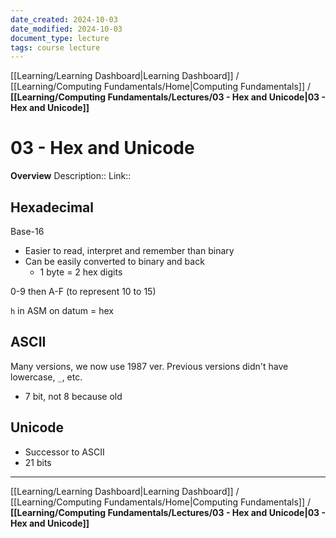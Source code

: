 ```yaml
---
date_created: 2024-10-03
date_modified: 2024-10-03
document_type: lecture
tags: course lecture
---
```

[[Learning/Learning Dashboard|Learning Dashboard]] / [[Learning/Computing Fundamentals/Home|Computing Fundamentals]] / **[[Learning/Computing Fundamentals/Lectures/03 - Hex and Unicode|03 - Hex and Unicode]]**
# 03 - Hex and Unicode
**Overview**
Description:: 
Link:: 

## Hexadecimal

Base-16
- Easier to read, interpret and remember than binary
- Can be easily converted to binary and back
	- 1 byte = 2 hex digits

0-9 then A-F (to represent 10 to 15)

`h` in ASM on datum = hex

## ASCII

Many versions, we now use 1987 ver. Previous versions didn't have lowercase, `_`, etc.

- 7 bit, not 8 because old

## Unicode

- Successor to ASCII
- 21 bits

---
[[Learning/Learning Dashboard|Learning Dashboard]] / [[Learning/Computing Fundamentals/Home|Computing Fundamentals]] / **[[Learning/Computing Fundamentals/Lectures/03 - Hex and Unicode|03 - Hex and Unicode]]**

